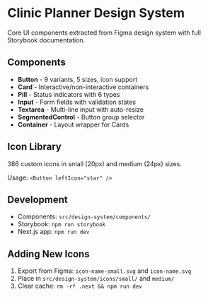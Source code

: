 # Clinic Planner Design System

Core UI components extracted from Figma design system with full Storybook documentation.

## Components

- **Button** - 9 variants, 5 sizes, icon support
- **Card** - Interactive/non-interactive containers
- **Pill** - Status indicators with 6 types
- **Input** - Form fields with validation states
- **Textarea** - Multi-line input with auto-resize
- **SegmentedControl** - Button group selector
- **Container** - Layout wrapper for Cards

## Icon Library

386 custom icons in small (20px) and medium (24px) sizes.

Usage: `<Button leftIcon="star" />`

## Development

- Components: `src/design-system/components/`
- Storybook: `npm run storybook`
- Next.js app: `npm run dev`

## Adding New Icons

1. Export from Figma: `icon-name-small.svg` and `icon-name.svg`
2. Place in `src/design-system/icons/small/` and `medium/`
3. Clear cache: `rm -rf .next && npm run dev`
